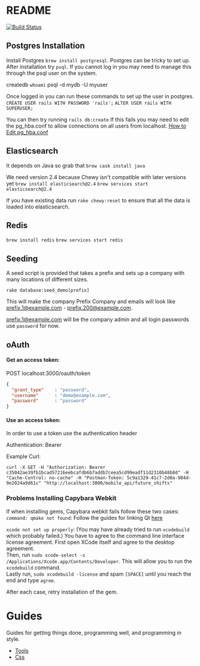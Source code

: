 # README
[![Build Status](https://circleci.com/gh/colinpetruno/scheduler.svg?style=shield&circle-token=ab605c296c5bc7fbb13eb2f2306b558b2d9c8553)](https://circleci.com/gh/colinpetruno/scheduler)


## Postgres Installation

Install Postgres `brew install postgresql`. Postgres can be tricky to set up. After installation try
`psql`. If you cannot log in you may need to manage this through the psql user
on the system.

createdb `whoami`
psql -d mydb -U myuser

Once logged in you can run these commands to set up the user in postgres.
`CREATE USER rails WITH PASSWORD 'rails';`
`ALTER USER rails WITH SUPERUSER;`

You can then try running `rails db:create` If this fails you may need to edit
the pg_hba.conf to allow connections on all users from localhost.
[How to Edit pg_hba.conf](https://www.postgresql.org/docs/9.1/static/auth-pg-hba-conf.html)

## Elasticsearch

It depends on Java so grab that
`brew cask install java`

We need version 2.4 because Chewy isn't compatible with later versions yet
`brew install elasticsearch@2.4`
`brew services start elasticsearch@2.4`

If you have existing data run `rake chewy:reset` to ensure that all the data is
loaded into elasticsearch.

## Redis

`brew install redis`
`brew services start redis`

## Seeding

A seed script is provided that takes a prefix and sets up a company with many
locations of different sizes.

`rake database:seed_demo[prefix]`

This will make the company Prefix Company and emails will look like
prefix.1@example.com - prefix.200@example.com.

prefix.1@example.com will be the company admin and all login passwords use
`password` for now.

## oAuth

#### Get an access token:

POST localhost:3000/oauth/token

```json
{
  "grant_type"    : "password",
  "username"      : "demo@example.com",
  "password"      : "password"
}
```

#### Use an access token:

In order to use a token use the authentication header

Authentication: Bearer <TokenGoeshere>

Example Curl:
```
curl -X GET -H "Authorization: Bearer c35042ae39fb1bcad57216eebcafdb6b7addb7ceea5cd99eadf11d2310b48b8d" -H "Cache-Control: no-cache" -H "Postman-Token: 5c9a1329-41c7-2d0a-904d-9e2024a9d61c" "http://localhost:3000/mobile_api/future_shifts"
```

### Problems Installing Capybara Webkit
If when installing gems, Capybara webkit fails follow these two cases:  
`command: qmake not found`: Follow the guides for linking Qt [here](https://github.com/thoughtbot/capybara-webkit/wiki/Installing-Qt-and-compiling-capybara-webkit)

`xcode not set up properly`: (You may have already tried to run `xcodebuild` which probably failed.) You have to agree to the command line interface license agreement. First open XCode itself and agree to the desktop agreement.  
Then, run `sudo xcode-select -s /Applications/Xcode.app/Contents/Developer`. This will allow you to run the `xcodebuild` command.  
Lastly run, `sudo xcodebuild -license` and spam `[SPACE]` until you reach the end and type `agree`.

After each case, retry installation of the gem.


Guides
======

Guides for getting things done, programming well, and programming in style.

* [Tools](./documentation/tools)
* [Css](./documentation/css)
